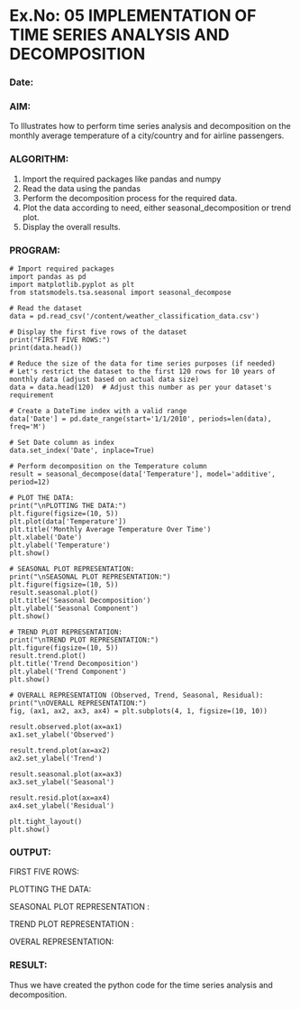 # Ex.No: 05  IMPLEMENTATION OF TIME SERIES ANALYSIS AND DECOMPOSITION
### Date: 


### AIM:
To Illustrates how to perform time series analysis and decomposition on the monthly average temperature of a city/country and for airline passengers.

### ALGORITHM:
1. Import the required packages like pandas and numpy
2. Read the data using the pandas
3. Perform the decomposition process for the required data.
4. Plot the data according to need, either seasonal_decomposition or trend plot.
5. Display the overall results.

### PROGRAM:

```
# Import required packages
import pandas as pd
import matplotlib.pyplot as plt
from statsmodels.tsa.seasonal import seasonal_decompose

# Read the dataset
data = pd.read_csv('/content/weather_classification_data.csv')

# Display the first five rows of the dataset
print("FIRST FIVE ROWS:")
print(data.head())

# Reduce the size of the data for time series purposes (if needed)
# Let's restrict the dataset to the first 120 rows for 10 years of monthly data (adjust based on actual data size)
data = data.head(120)  # Adjust this number as per your dataset's requirement

# Create a DateTime index with a valid range
data['Date'] = pd.date_range(start='1/1/2010', periods=len(data), freq='M')

# Set Date column as index
data.set_index('Date', inplace=True)

# Perform decomposition on the Temperature column
result = seasonal_decompose(data['Temperature'], model='additive', period=12)

# PLOT THE DATA:
print("\nPLOTTING THE DATA:")
plt.figure(figsize=(10, 5))
plt.plot(data['Temperature'])
plt.title('Monthly Average Temperature Over Time')
plt.xlabel('Date')
plt.ylabel('Temperature')
plt.show()

# SEASONAL PLOT REPRESENTATION:
print("\nSEASONAL PLOT REPRESENTATION:")
plt.figure(figsize=(10, 5))
result.seasonal.plot()
plt.title('Seasonal Decomposition')
plt.ylabel('Seasonal Component')
plt.show()

# TREND PLOT REPRESENTATION:
print("\nTREND PLOT REPRESENTATION:")
plt.figure(figsize=(10, 5))
result.trend.plot()
plt.title('Trend Decomposition')
plt.ylabel('Trend Component')
plt.show()

# OVERALL REPRESENTATION (Observed, Trend, Seasonal, Residual):
print("\nOVERALL REPRESENTATION:")
fig, (ax1, ax2, ax3, ax4) = plt.subplots(4, 1, figsize=(10, 10))

result.observed.plot(ax=ax1)
ax1.set_ylabel('Observed')

result.trend.plot(ax=ax2)
ax2.set_ylabel('Trend')

result.seasonal.plot(ax=ax3)
ax3.set_ylabel('Seasonal')

result.resid.plot(ax=ax4)
ax4.set_ylabel('Residual')

plt.tight_layout()
plt.show()
```















### OUTPUT:
FIRST FIVE ROWS:



PLOTTING THE DATA:


SEASONAL PLOT REPRESENTATION :



TREND PLOT REPRESENTATION :

OVERAL REPRESENTATION:



### RESULT:
Thus we have created the python code for the time series analysis and decomposition.
